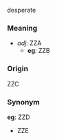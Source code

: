 desperate
### Meaning
+ _adj_: ZZA
	+ __eg__: ZZB

### Origin

ZZC

### Synonym

__eg__: ZZD

+ ZZE


